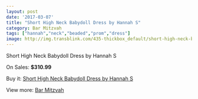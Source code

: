 ```yaml
---
layout: post
date: '2017-03-07'
title: "Short High Neck Babydoll Dress by Hannah S"
category: Bar Mitzvah
tags: ["hannah","neck","beaded","prom","dress"]
image: http://img.transblink.com/435-thickbox_default/short-high-neck-babydoll-dress-by-hannah-s.jpg
---
```

Short High Neck Babydoll Dress by Hannah S

On Sales: **$310.99**
<a href="https://www.transblink.com/en/bar-mitzvah/115-short-high-neck-babydoll-dress-by-hannah-s.html"><amp-img layout="responsive" width="600" height="600" src="//img.transblink.com/435-thickbox_default/short-high-neck-babydoll-dress-by-hannah-s.jpg" alt="Short High Neck Babydoll Dress by Hannah S 0" /></a>
<a href="https://www.transblink.com/en/bar-mitzvah/115-short-high-neck-babydoll-dress-by-hannah-s.html"><amp-img layout="responsive" width="600" height="600" src="//img.transblink.com/437-thickbox_default/short-high-neck-babydoll-dress-by-hannah-s.jpg" alt="Short High Neck Babydoll Dress by Hannah S 1" /></a>
<a href="https://www.transblink.com/en/bar-mitzvah/115-short-high-neck-babydoll-dress-by-hannah-s.html"><amp-img layout="responsive" width="600" height="600" src="//img.transblink.com/436-thickbox_default/short-high-neck-babydoll-dress-by-hannah-s.jpg" alt="Short High Neck Babydoll Dress by Hannah S 2" /></a>

Buy it: [Short High Neck Babydoll Dress by Hannah S](https://www.transblink.com/en/bar-mitzvah/115-short-high-neck-babydoll-dress-by-hannah-s.html "Short High Neck Babydoll Dress by Hannah S")

View more: [Bar Mitzvah](https://www.transblink.com/en/2-bar-mitzvah "Bar Mitzvah")